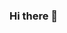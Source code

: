### Hi there 👋

<!--
**0xRoque/0xRoque** is a ✨ _special_ ✨ repository because its `README.md` (this file) appears on your GitHub profile.
- 🌱 I’m currently learning ... html 
